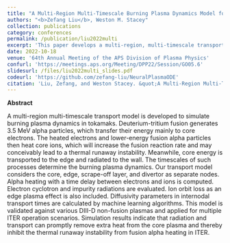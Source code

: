 ```yaml
---
title: "A Multi-Region Multi-Timescale Burning Plasma Dynamics Model for Tokamaks"
authors: "<b>Zefang Liu</b>, Weston M. Stacey"
collection: publications
category: conferences
permalink: /publication/liu2022multi
excerpt: 'This paper develops a multi-region, multi-timescale transport model to simulate burning plasma dynamics in tokamaks, addressing energy transport and radiation effects to prevent thermal runaway instability in ITER scenarios.'
date: 2022-10-18
venue: '64th Annual Meeting of the APS Division of Plasma Physics'
confurl: 'https://meetings.aps.org/Meeting/DPP22/Session/GO05.6'
slidesurl: /files/liu2022multi_slides.pdf
codeurl: 'https://github.com/zefang-liu/NeuralPlasmaODE'
citation: 'Liu, Zefang, and Weston Stacey. &quot;A Multi-Region Multi-Timescale Burning Plasma Dynamics Model for Tokamaks.&quot; <i>APS Division of Plasma Physics Meeting Abstracts</i>. Vol. 2022. 2022.'
---
```


**Abstract**

A multi-region multi-timescale transport model is developed to simulate burning plasma dynamics in tokamaks. Deuterium-tritium fusion generates 3.5 MeV alpha particles, which transfer their energy mainly to core electrons. The heated electrons and lower-energy fusion alpha particles then heat core ions, which will increase the fusion reaction rate and may conceivably lead to a thermal runaway instability. Meanwhile, core energy is transported to the edge and radiated to the wall. The timescales of such processes determine the burning plasma dynamics. Our transport model considers the core, edge, scrape-off layer, and divertor as separate nodes. Alpha heating with a time delay between electrons and ions is computed. Electron cyclotron and impurity radiations are evaluated. Ion orbit loss as an edge plasma effect is also included. Diffusivity parameters in internodal transport times are calculated by machine learning algorithms. This model is validated against various DIII-D non-fusion plasmas and applied for multiple ITER operation scenarios. Simulation results indicate that radiation and transport can promptly remove extra heat from the core plasma and thereby inhibit the thermal runaway instability from fusion alpha heating in ITER.
